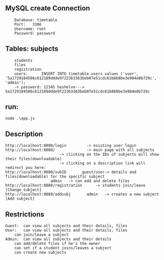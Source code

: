 ##   MySQL create Connection 
		Database: timetable
		Port:	3306
		Username: root
		Password: password

##	Tables: subjects
		students
		files
		registration	
		users:		INSERT INTO timetable.users values ('user', '5a1729184586c612189ddde9f223b3363beb07e51cdc61b868be3e984e8b729c', 'admin');	
		-> password: 12345 hashelve---> 5a1729184586c612189ddde9f223b3363beb07e51cdc61b868be3e984e8b729c

## 	run: 
    node .\app.js 

##  	Description
    http://localhost:8080/login			-> existing user login
	http://localhost:8080/ 			 	-> main page with all subjects
							-> clicking on the IDs of subjects will show their files(downloadable)
							-> clicking on a description link will redirect you here:
	http://localhost:8080/subID	      guest/user-> details and files(downloadable) for the specific subject
						admin	-> can add and delete files 
	http://localhost:8080/registration		-> students join/leave
	[Change subject]
	http://localhost:8080/addsubj		admin	-> creates a new subject
	[Add subject]

## Restrictions
	Guest:	can view all subjects and their details, files
	User:   can view all subjects and their details, files
		can join/leave a subject
	Admin:	can view all subjects and their details
		can add/delete files if he's the owner
		can set if a student joins/leaves a subject
		can create new subjects
	
	
	